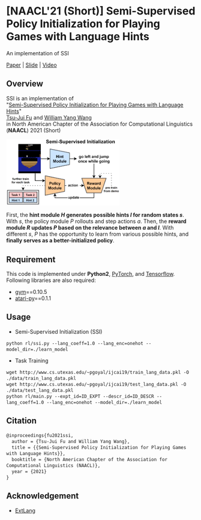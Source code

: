 # [NAACL'21 (Short)] Semi-Supervised Policy Initialization for Playing Games with Language Hints
An implementation of SSI

[Paper](https://tsujuifu.github.io/pubs/naacl21_ssi.pdf) | [Slide](https://tsujuifu.github.io/slides/naacl21_ssi.pdf) | [Video](https://youtu.be/5UbeIKX4voY)

## Overview
SSI is an implementation of <br> 
"[Semi-Supervised Policy Initialization for Playing Games with Language Hints](https://tsujuifu.github.io/pubs/naacl21_ssi.pdf)" <br> 
[Tsu-Jui Fu](https://scholar.google.com/citations?user=7QRDcC0AAAAJ) and [William Yang Wang](https://scholar.google.com/citations?user=gf8Ms_8AAAAJ) <br> 
in North American Chapter of the Association for Computational Linguistics (**NAACL**) 2021 (Short)

<img src='imgs/overview.png' width='60%' />

First, the **hint module <I>H</I> generates possible hints <I>l</I> for random states <I>s</I>**. With <I>s</I>, the policy module <I>P</I> rollouts and step actions <I>a</I>. Then, the **reward module <I>R</I> updates <I>P</I> based on the relevance between <I>a</I> and <I>l</I>**. With different <I>s</I>, <I>P</I> has the opportunity to learn from various possible hints, and **finally serves as a better-initialized policy**.

## Requirement
This code is implemented under **Python2**, [PyTorch](https://pytorch.org), and [Tensorflow](https://www.tensorflow.org/). <br>
Following libraries are also required:
+ [gym](https://gym.openai.com/)==0.10.5
+ [atari-py](https://github.com/openai/atari-py)==0.1.1

## Usage
+ Semi-Supervised Initialization (SSI)
```
python rl/ssi.py --lang_coeff=1.0 --lang_enc=onehot --model_dir=./learn_model
```
+ Task Training
```
wget http://www.cs.utexas.edu/~pgoyal/ijcai19/train_lang_data.pkl -O ./data/train_lang_data.pkl
wget http://www.cs.utexas.edu/~pgoyal/ijcai19/test_lang_data.pkl -O ./data/test_lang_data.pkl
python rl/main.py --expt_id=ID_EXPT --descr_id=ID_DESCR --lang_coeff=1.0 --lang_enc=onehot --model_dir=./learn_model
```

## Citation
```
@inproceedings{fu2021ssi, 
  author = {Tsu-Jui Fu and William Yang Wang}, 
  title = {{Semi-Supervised Policy Initialization for Playing Games with Language Hints}}, 
  booktitle = {North American Chapter of the Association for Computational Linguistics (NAACL)}, 
  year = {2021} 
}
```

## Acknowledgement
+ [ExtLang](https://github.com/prasoongoyal/rl-learn)

